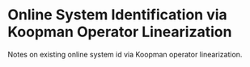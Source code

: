 # Online System Identification via Koopman Operator Linearization 

Notes on existing online system id via Koopman operator linearization.

